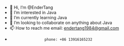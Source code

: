 - 👋 Hi, I’m @EnderTang
- 👀 I’m interested in Java
- 🌱 I’m currently learning Java
- 💞️ I’m looking to collaborate on anything about Java
- 📫 How to reach me email: endertang1984@gmail.com
-                     phone: +86 13916165232

<!---
EnderTang/EnderTang is a ✨ special ✨ repository because its `README.md` (this file) appears on your GitHub profile.
You can click the Preview link to take a look at your changes.
--->
